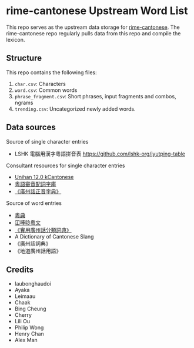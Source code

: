 # rime-cantonese Upstream Word List

This repo serves as the upstream data storage for [rime-cantonese](https://github.com/rime/rime-cantonese). The rime-cantonese repo regularly pulls data from this repo and compile the lexicon.

## Structure

This repo contains the following files:

1. `char.csv`: Characters
1. `word.csv`: Common words
1. `phrase_fragment.csv`: Short phrases, input fragments and combos, ngrams
1. `trending.csv`: Uncategorized newly added words.

## Data sources

Source of single character entries

- LSHK 電腦用漢字粵語拼音表 https://github.com/lshk-org/jyutping-table

Consultant resources for single character entries

- [Unihan 12.0 kCantonese](https://www.unicode.org/charts/unihan.html)
- [粵語審音配詞字庫](https://humanum.arts.cuhk.edu.hk/Lexis/lexi-can/)
- [《廣州話正音字典》](https://github.com/jyutnet/cantonese-books-data/tree/master/2004_%E5%BB%A3%E5%B7%9E%E8%A9%B1%E6%AD%A3%E9%9F%B3%E5%AD%97%E5%85%B8)

Source of word entries

- [粵典](https://words.hk/faiman/analysis/wordslist/)
- [冚唪唥粵文](https://hambaanglaang.hk/)
- [《實用廣州話分類詞典》](https://github.com/rime/rime-cantonese/blob/build/lexicons/%E3%80%8A%E5%AF%A6%E7%94%A8%E5%BB%A3%E5%B7%9E%E8%A9%B1%E5%88%86%E9%A1%9E%E8%A9%9E%E5%85%B8%E3%80%8B.tsv)
- A Dictionary of Cantonese Slang
- 《廣州話詞典》
- 《地道廣州話用語》

## Credits

- laubonghaudoi
- Ayaka
- Leimaau
- Chaak
- Bing Cheung
- Cherry
- Lili Ou
- Philip Wong
- Henry Chan
- Alex Man
